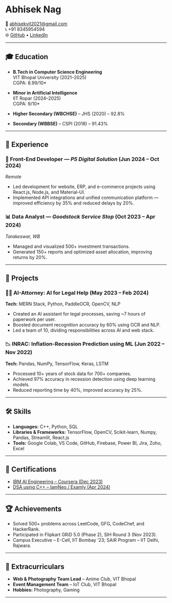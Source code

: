 # Abhisek Nag

📧 abhisekvit2021@gmail.com  
📞 +91 8345954594  
🌐 [GitHub](https://github.com/Godm0de0n) • [LinkedIn](https://www.linkedin.com/in/abh1s3k)

---

## 🎓 Education

- **B.Tech in Computer Science Engineering**  
  VIT Bhopal University (2021–2025)  
  CGPA: 8.99/10*

- **Minor in Artificial Intelligence**  
  IIT Ropar (2024–2025)  
  CGPA: 9/10*

- **Higher Secondary (WBCHSE)** – JHS (2020) – 92.8%  
- **Secondary (WBBSE)** – CSPI (2018) – 91.43%

---

## 💼 Experience

### 🔧 Front-End Developer — *P5 Digital Solution* (Jun 2024 – Oct 2024)  
_Remote_  
- Led development for website, ERP, and e-commerce projects using React.js, Node.js, and Material-UI.  
- Implemented API integrations and unified communication platform — improved efficiency by 35% and reduced delays by 20%.

### 📊 Data Analyst — *Goodstock Service Stop* (Oct 2023 – Apr 2024)  
_Tarakeswar, WB_  
- Managed and visualized 500+ investment transactions.  
- Generated 150+ reports and optimized asset allocation, improving returns by 20%.

---

## 🚀 Projects

### 🧑‍⚖️ AI-Attorney: AI for Legal Help (May 2023 – Feb 2024)  
**Tech:** MERN Stack, Python, PaddleOCR, OpenCV, NLP  
- Created an AI assistant for legal processes, saving ~7 hours of paperwork per user.  
- Boosted document recognition accuracy by 60% using OCR and NLP.  
- Led a team of 10, dividing responsibilities across AI and web stack.

### 📉 INRAC: Inflation-Recession Prediction using ML (Jun 2022 – Nov 2022)  
**Tech:** Pandas, NumPy, TensorFlow, Keras, LSTM  
- Processed 10+ years of stock data for 700+ companies.  
- Achieved 97% accuracy in recession detection using deep learning models.  
- Reduced reporting time by 40%, improved accuracy by 25%.

---

## 🛠 Skills

- **Languages:** C++, Python, SQL  
- **Libraries & Frameworks:** TensorFlow, OpenCV, Scikit-learn, Numpy, Pandas, Streamlit, React.js  
- **Tools:** Google Colab, VS Code, GitHub, Firebase, Power BI, Jira, Zoho, Excel

---

## 📜 Certifications

- [IBM AI Engineering – Coursera (Dec 2023)](https://www.coursera.org/account/accomplishments/professional-cert/2TPMBK8NBBZE)  
- [DSA using C++ – IamNeo / Examly (Apr 2024)](https://vit162.examly.io/certificate/U2FsdGVkX189WBedU1hq6aLMkDEwtW7jXScwRw2088I%3D)

---

## 🏆 Achievements

- Solved 500+ problems across LeetCode, GFG, CodeChef, and HackerRank.  
- Participated in Flipkart GRiD 5.0 (Phase 2), SIH Round 3 (Nov 2023).  
- Campus Executive – E-Cell, IIT Bombay ‘23; SAiR Program – IIT Delhi, Rajwara.

---

## 🎨 Extracurriculars

- **Web & Photography Team Lead** – Anime Club, VIT Bhopal  
- **Event Management Team** – IoT Club, VIT Bhopal  
- **Hobbies:** Photography, Gaming

---
